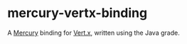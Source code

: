 mercury-vertx-binding
=====================

A [Mercury](http://www.mercurylang.org) binding for [Vert.x](http://vertx.io/), written using the Java grade.
